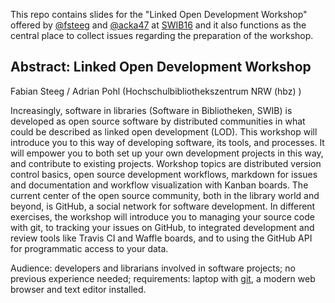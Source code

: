 This repo contains slides for the "Linked Open Development Workshop" offered by [@fsteeg](https://github.com/fsteeg/) and [@acka47](https://github.com/acka47/) at [SWIB16](http://swib.org/swib16/) and it also functions as the central place to collect issues regarding the preparation of the workshop.

## Abstract: Linked Open Development Workshop

Fabian Steeg / Adrian Pohl (Hochschulbibliothekszentrum NRW (hbz) )

Increasingly, software in libraries (Software in Bibliotheken, SWIB) is developed as open source software by distributed communities in what could be described as linked open development (LOD). This workshop will introduce you to this way of developing software, its tools, and processes. It will empower you to both set up your own development projects in this way, and contribute to existing projects. Workshop topics are distributed version control basics, open source development workflows, markdown for issues and documentation and workflow visualization with Kanban boards. The current center of the open source community, both in the library world and beyond, is GitHub, a social network for software development. In different exercises, the workshop will introduce you to managing your source code with git, to tracking your issues on GitHub, to integrated development and review tools like Travis CI and Waffle boards, and to using the GitHub API for programmatic access to your data. 

Audience: developers and librarians involved in software projects; no previous experience needed; requirements: laptop with [git](https://git-scm.com/), a modern web browser and text editor installed.
